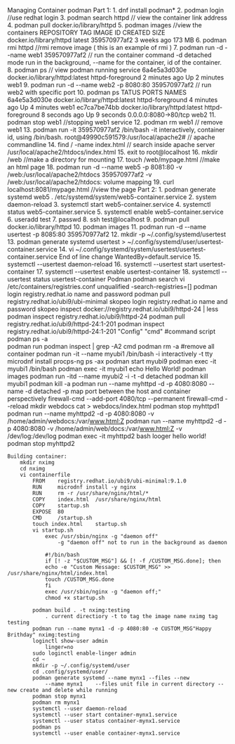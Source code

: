 Managing Container podman
   Part 1:
    1. dnf install podman*
    2. podman login                 //use redhat login
    3. podman search httpd          // view the container link address
    4. podman pull docker.io/library/httpd
    5. podman images                //view the containers
        REPOSITORY               TAG         IMAGE ID      CREATED      SIZE
        docker.io/library/httpd  latest      359570977af2  3 weeks ago  173 MB
    6. podman rmi httpd            //rmi remove image ( this is an example of rmi )
    7. podman run -d --name web1 359570977af2   // run the container 
        command -d detached mode run in the background, --name for the container, id of the container.
    8. podman ps                    // view podman running service 
        6a4e5a3d030e  docker.io/library/httpd:latest  httpd-foreground  2 minutes ago  Up 2 minutes              web1
    9. podman run -d --name web2 -p 8080:80 359570977af2  // run web2 with specific port 
    10. podman ps
        TATUS        PORTS                 NAMES
        6a4e5a3d030e  docker.io/library/httpd:latest  httpd-foreground  4 minutes ago  Up 4 minutes                        web1
        ec7ca7be74bb  docker.io/library/httpd:latest  httpd-foreground  8 seconds ago  Up 9 seconds  0.0.0.0:8080->80/tcp  web2
    11. podman stop web1            //stopping web1 service
    12. podman rm web1              // remove web1
    13. podman run -it 359570977af2 /bin/bash 
        -it interactively, container id, using /bin/bash.
        root@49990c591579:/usr/local/apache2#           // apache commandline
    14. find / -name index.html                // search inside apache server
        /usr/local/apache2/htdocs/index.html
    15. exit to root@localhost
    16. mkdir /web                  //make a directory for mounting
    17. touch /web/mypage.html      //make an html page
    18. podman run -d --name web5 -p 8081:80 -v /web:/usr/local/apache2/htdocs 359570977af2
        -v /web:/usr/local/apache2/htdocs: volume mapping
    19. curl localhost:8081/mypage.html         //view the page
    Part 2:
        1. podman generate systemd web5 . /etc/systemd/system/web5-container.service
        2. system daemon-reload
        3. systemctl start web5-container.service
        4. systemctl status web5-container.service
        5. systemctl enable web5-container.service
        6. useradd test
        7. passwd
        8. ssh test@localhost
        9. podman pull docker.io/library/httpd
        10. podman images
        11. podman run -d --name usertest -p 8085:80 359570977af2
        12. mkdir -p ~/.config/systemd/usertest
        13. podman generate systemd usertest > ~/.config/systemd/user/usertest-container.service
        14. vi ~/.config/systemd/system/usertest/usertest-container.service
            End of line change WantedBy=default.service 
        15. systemctl --usertest daemon-reload
        16. systemctl --usertest start usertest-container
        17. systemctl --usertest enable usertest-container
        18. systemctl --usertest status usertest-container
Podman 
    podman search 
    vi /etc/containers/registries.conf
    unqualified -search-registries=[]
    podman login registry.redhat.io
        name and password
    podman pull registry.redhat.io/ubi9/ubi-minimal
    skopeo login registry.redhat.io
        name and password
    skopeo inspect docker://registry.redhat.io/ubi9/httpd-24 | less 
    podman inspect registry.redhat.io/ubi9/httpd-24
    podman pull registry.redhat.io/ubi9/httpd-24:1-201
    podman inspect registry.redhat.io/ubi9/httpd-24:1-201
        "Config"
            "cmd"  #command script
    podman ps -a    
    podman run <imageid>
    podman inspect <imageid> | grep -A2 cmd 
    podman rm -a #remove all container
    podman run -it --name myubi1 <imageid> /bin/bash
        -i interactively -t tty
    microdnf install procps-ng
    ps -ax 
    podman start myubi9
    podman exec -it myubi1 /bin/bash
    podman exec -it myubi1 echo Hello World!
    podman images
    podman run -itd --name myubi2 <imageid>
        -i -t -d detached
    podman kill myubi1
    podman kill -a 
    podman run --name myhttpd -d -p 4080:8080 <imageid>
        --name -d detached -p map port between the host and container perspectively
    firewall-cmd --add-port 4080/tcp --permanent
    firewall-cmd --reload
    mkdir webdocs
    cat > webdocs/index.html
    podman stop myhttpd1
    podman run --name myhttpd2 -d -p 4080:8080 -v /home/admin/webdocs:/var/www.html:Z <imageid>
    podman run --name myhttpd2 -d -p 4080:8080 -v /home/admin/web/docs:/var/www.html:Z -v /dev/log:/dev/log <imageid>
    podman exec -it myhttpd2 bash
    looger hello world!
    podman stop myhttpd2
    
    Building container:
        mkdir nximg
        cd nximg
        vi containerfile
            FROM    registry.redhat.io/ubi9/ubi-minimal:9.1.0
            RUN     microdnf install -y nginx 
            RUN     rm -r /usr/share/nginx/html/*
            COPY    index.html  /usr/share/nginx/html
            COPY    startup.sh
            EXPOSE  80
            CMD     /startup.sh
            touch index.html    startup.sh
            vi startup.sh
                exec /usr/sbin/nginx -g "daemon off"
                    -g "daemon off" not to run in the background as daemon 
            
                #!/bin/bash
                if [! -z "$CUSTOM_MSG"] && [! -f /CUSTOM_MSG.done]; then
                echo -e "Custom Message: $CUSTOM_MSG" >> /usr/share/nginx/html/index.html
                touch /CUSTOM_MSG.done
                fi
                exec /usr/sbin/nginx -g "daemon off;"
                chmod +x startup.sh

            podman build . -t nximg:testing
                . current directiory -t to tag the image name nximg tag testing 
            podman run --name mynx1 -d -p 4080:80 -e CUSTOM_MSG"Happy Brithday" nximg:testing 
            loginctl show-user admin
                linger=no
            sudo loginctl enable-linger admin
            cd ~
            mkdir -p ~/.config/systemd/user
            cd .config/systemd/user/
            podman generate systemd --name mynx1 --files --new
                --name mynx1    --files unit file in current directory --new create and delete while running
            podman stop mynx1
            podman rm mynx1
            systemctl --user daemon-reload
            systemctl --user start container-mynx1.service 
            systemctl --user status container-mynx1.service 
            podman ps
            systemctl --user enable container-mynx1.service
            